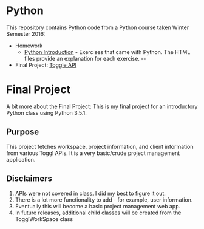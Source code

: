 # Python
This repository contains Python code from a Python course taken Winter Semester 2016:
- Homework
  - [Python Introduction](https://github.com/jdegrave/Python/tree/master/PythonIntroduction) - Exercises that came with Python. The HTML files provide an explanation for each exercise.
  -- 
- Final Project: [Toggle API](https://github.com/jdegrave/Python/tree/master/TogglAPI)


# Final Project
A bit more about the Final Project: 
This is my final project for an introductory Python class using Python 3.5.1. 

## Purpose
This project fetches workspace, project information, and client information from various Toggl APIs. It is a very basic/crude 
project management application. 

## Disclaimers 
1. APIs were not covered in class. I did my best to figure it out. 
2. There is a lot more functionality to add - for example, user information. 
3. Eventually this will become a basic project management web app.
4. In future releases, additional child classes will be created from the TogglWorkSpace class 

